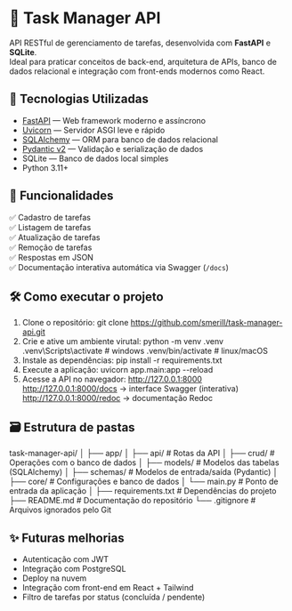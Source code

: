 # 📝 Task Manager API

API RESTful de gerenciamento de tarefas, desenvolvida com **FastAPI** e **SQLite**.  
Ideal para praticar conceitos de back-end, arquitetura de APIs, banco de dados relacional e integração com front-ends modernos como React.

## 🚀 Tecnologias Utilizadas

- [FastAPI](https://fastapi.tiangolo.com/) — Web framework moderno e assíncrono  
- [Uvicorn](https://www.uvicorn.org/) — Servidor ASGI leve e rápido  
- [SQLAlchemy](https://www.sqlalchemy.org/) — ORM para banco de dados relacional  
- [Pydantic v2](https://docs.pydantic.dev/latest/) — Validação e serialização de dados  
- SQLite — Banco de dados local simples  
- Python 3.11+

## 🎯 Funcionalidades

✅ Cadastro de tarefas  
✅ Listagem de tarefas  
✅ Atualização de tarefas  
✅ Remoção de tarefas  
✅ Respostas em JSON  
✅ Documentação interativa automática via Swagger (`/docs`)

## 🛠️ Como executar o projeto

1. Clone o repositório:
    git clone https://github.com/smerill/task-manager-api.git
2. Crie e ative um ambiente virutal:
    python -m venv .venv
    .venv\Scripts\activate # windows
    .venv/bin/activate # linux/macOS
3. Instale as dependências:
    pip install -r requirements.txt
4. Execute a aplicação:
    uvicorn app.main:app --reload
5. Acesse a API no navegador:
    http://127.0.0.1:8000
    http://127.0.0.1:8000/docs → interface Swagger (interativa)
    http://127.0.0.1:8000/redoc → documentação Redoc

## 🗃️ Estrutura de pastas

task-manager-api/
│
├── app/
│   ├── api/          # Rotas da API
│   ├── crud/         # Operações com o banco de dados
│   ├── models/       # Modelos das tabelas (SQLAlchemy)
│   ├── schemas/      # Modelos de entrada/saída (Pydantic)
│   ├── core/         # Configurações e banco de dados
│   └── main.py       # Ponto de entrada da aplicação
│
├── requirements.txt  # Dependências do projeto
├── README.md         # Documentação do repositório
└── .gitignore        # Arquivos ignorados pelo Git

## ✨ Futuras melhorias

- Autenticação com JWT
- Integração com PostgreSQL
- Deploy na nuvem
- Integração com front-end em React + Tailwind
- Filtro de tarefas por status (concluída / pendente)